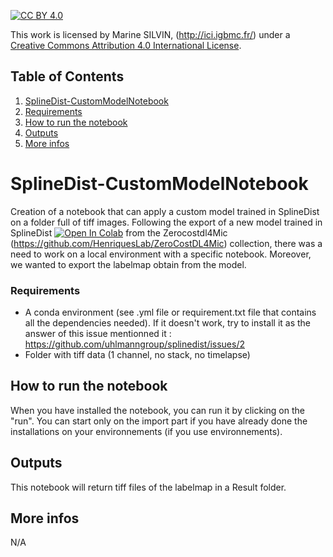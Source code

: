 [![CC BY 4.0][cc-by-shield]][cc-by]

This work is licensed by Marine SILVIN, (http://ici.igbmc.fr/) under a
[Creative Commons Attribution 4.0 International License][cc-by].

[cc-by]: http://creativecommons.org/licenses/by/4.0/
[cc-by-image]: https://i.creativecommons.org/l/by/4.0/88x31.png
[cc-by-shield]: https://img.shields.io/badge/License-CC%20BY%204.0-lightgrey.svg


## Table of Contents
1. [SplineDist-CustomModelNotebook](#SplineDist-CustomModelNotebook)
2. [Requirements](#Requirements)
3. [How to run the notebook](#How-to-run-the-notebook)
4. [Outputs](#Outputs)
5. [More infos](#More-infos)


# SplineDist-CustomModelNotebook
Creation of a notebook that can apply a custom model trained in SplineDist on a folder full of tiff images.
Following the export of a new model trained in SplineDist [![Open In Colab](https://colab.research.google.com/assets/colab-badge.svg)](https://colab.research.google.com/github/HenriquesLab/ZeroCostDL4Mic/blob/master/Colab_notebooks/Beta%20notebooks/SplineDist_2D_ZeroCostDL4Mic.ipynb) from the Zerocostdl4Mic (https://github.com/HenriquesLab/ZeroCostDL4Mic) collection, there was a need to work on a local environment with a specific notebook. Moreover, we wanted to export the labelmap obtain from the model.


### Requirements
* A conda environment (see .yml file or requirement.txt file that contains all the dependencies needed). If it doesn't work, try to install it as the answer of this issue mentionned it : https://github.com/uhlmanngroup/splinedist/issues/2
* Folder with tiff data (1 channel, no stack, no timelapse)


## How to run the notebook
When you have installed the notebook, you can run it by clicking on the "run". You can start only on the import part if you have already done the installations on your environnements (if you use environnements).

## Outputs
This notebook will return tiff files of the labelmap in a Result folder. 

## More infos
N/A
